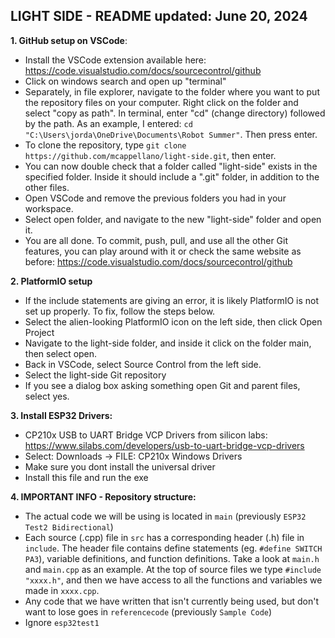 ## LIGHT SIDE - README updated: June 20, 2024

**1. GitHub setup on VSCode**:

- Install the VSCode extension available here: https://code.visualstudio.com/docs/sourcecontrol/github
- Click on windows search and open up "terminal"
- Separately, in file explorer, navigate to the folder where you want to put the repository files on your computer. Right click on the folder and select "copy as path".
  In terminal, enter "cd" (change directory) followed by the path. As an example, I entered:
  `cd "C:\Users\jorda\OneDrive\Documents\Robot Summer"`.
  Then press enter.
- To clone the repository, type `git clone https://github.com/mcappellano/light-side.git`, then enter.
- You can now double check that a folder called "light-side" exists in the specified folder. Inside it should include a ".git" folder, in addition to the other files.
- Open VSCode and remove the previous folders you had in your workspace.
- Select open folder, and navigate to the new "light-side" folder and open it.
- You are all done. To commit, push, pull, and use all the other Git features, you can play around with it or check the same website as before: https://code.visualstudio.com/docs/sourcecontrol/github

**2. PlatformIO setup**

- If the include statements are giving an error, it is likely PlatformIO is not set up properly. To fix, follow the steps below.
- Select the alien-looking PlatformIO icon on the left side, then click Open Project
- Navigate to the light-side folder, and inside it click on the folder main, then select open.
- Back in VSCode, select Source Control from the left side.
- Select the light-side Git repository
- If you see a dialog box asking something open Git and parent files, select yes.

**3. Install ESP32 Drivers:**

- CP210x USB to UART Bridge VCP Drivers from silicon labs: https://www.silabs.com/developers/usb-to-uart-bridge-vcp-drivers
- Select: Downloads -> FILE: CP210x Windows Drivers
- Make sure you dont install the universal driver
- Install this file and run the exe

**4. IMPORTANT INFO - Repository structure:**

- The actual code we will be using is located in `main` (previously `ESP32 Test2 Bidirectional`)
- Each source (.cpp) file in `src` has a corresponding header (.h) file in `include`. The header file contains define statements (eg. `#define SWITCH PA3`), variable definitions, and function definitions. Take a look at `main.h` and `main.cpp` as an example. At the top of source files we type `#include "xxxx.h"`, and then we have access to all the functions and variables we made in `xxxx.cpp`.
- Any code that we have written that isn't currently being used, but don't want to lose goes in `referencecode` (previously `Sample Code`)
- Ignore `esp32test1`
